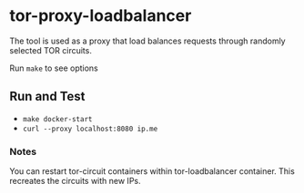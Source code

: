 # tor-proxy-loadbalancer
The tool is used as a proxy that load balances requests through randomly selected TOR circuits.

Run `make` to see options

## Run and Test
* `make docker-start`
* `curl --proxy localhost:8080 ip.me`


### Notes
You can restart tor-circuit containers within tor-loadbalancer container. This recreates the circuits with new IPs.
